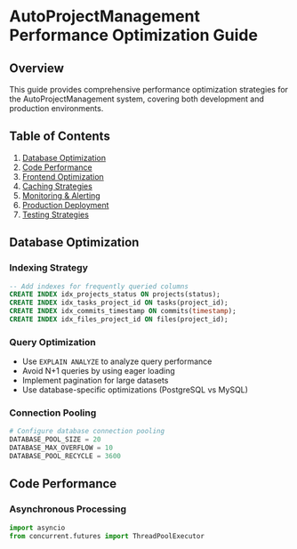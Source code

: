 # AutoProjectManagement Performance Optimization Guide

## Overview
This guide provides comprehensive performance optimization strategies for the AutoProjectManagement system, covering both development and production environments.

## Table of Contents
1. [Database Optimization](#database-optimization)
2. [Code Performance](#code-performance)
3. [Frontend Optimization](#frontend-optimization)
4. [Caching Strategies](#caching-strategies)
5. [Monitoring & Alerting](#monitoring--alerting)
6. [Production Deployment](#production-deployment)
7. [Testing Strategies](#testing-strategies)

## Database Optimization

### Indexing Strategy
```sql
-- Add indexes for frequently queried columns
CREATE INDEX idx_projects_status ON projects(status);
CREATE INDEX idx_tasks_project_id ON tasks(project_id);
CREATE INDEX idx_commits_timestamp ON commits(timestamp);
CREATE INDEX idx_files_project_id ON files(project_id);
```

### Query Optimization
- Use `EXPLAIN ANALYZE` to analyze query performance
- Avoid N+1 queries by using eager loading
- Implement pagination for large datasets
- Use database-specific optimizations (PostgreSQL vs MySQL)

### Connection Pooling
```python
# Configure database connection pooling
DATABASE_POOL_SIZE = 20
DATABASE_MAX_OVERFLOW = 10
DATABASE_POOL_RECYCLE = 3600
```

## Code Performance

### Asynchronous Processing
```python
import asyncio
from concurrent.futures import ThreadPoolExecutor

